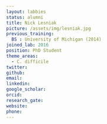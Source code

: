 ```yaml
---
layout: labbies
status: alumni
title: Nick Lesniak
picture: /assets/img/lesniak.jpg
previous_training:
  BS : University of Michigan (2014)
joined_lab: 2016
position: PhD Student
theme_areas:
  - C. difficile
twitter:
github:
email:
linkedin:
google_scholar:
orcid:
research_gate:
website:
phone:
---
```

